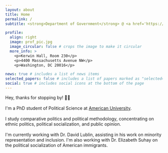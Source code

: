 ```yaml
---
layout: about
title: Home
permalink: /
subtitle: <strong>Department of Government</strong> @ <a href='https://www.american.edu/'>American University</a>

profile:
  align: right
  image: prof_pic.jpg
  image_circular: false # crops the image to make it circular
  more_info: >
    <p>Kerwin Hall, Room 230</p>
    <p>4400 Massachusetts Avenue NW</p>
    <p>Washington, DC 20016</p>

news: true # includes a list of news items
selected_papers: false # includes a list of papers marked as "selected={true}"
social: true # includes social icons at the bottom of the page
---
```

Hey, thanks for stopping by! 👋🏼
<br/><br/> 
I'm a PhD student of Political Science at [American University](https://www.american.edu/).
<br/><br/> 
I study comparative politics and political methodology, concentrating on ethnic politics, political socialization, and public opinion.
<br/><br/> 
I'm currently working with Dr. David Lublin, assisting in his work on minority representation and inclusion. I'm also working with Dr. Elizabeth Suhay on the political socialization of American immigrants.
